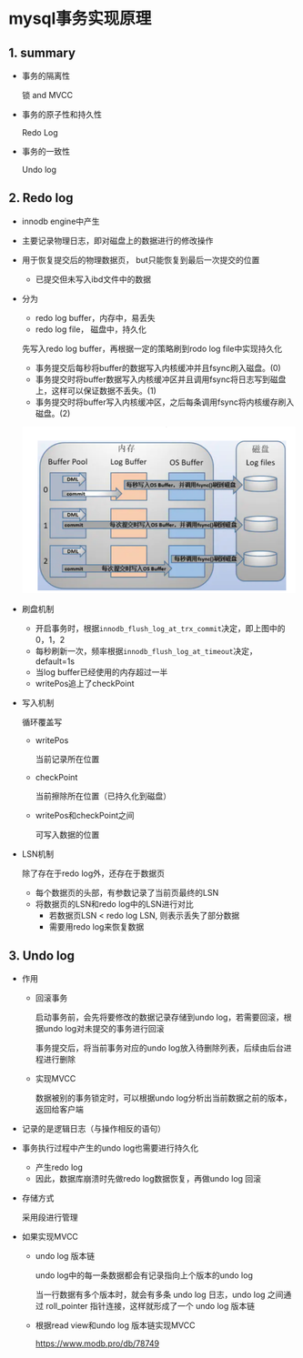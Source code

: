 # mysql事务实现原理

## 1. summary

- 事务的隔离性

  锁 and MVCC

- 事务的原子性和持久性

  Redo Log

- 事务的一致性

  Undo log

## 2. Redo log

- innodb engine中产生

- 主要记录物理日志，即对磁盘上的数据进行的修改操作

- 用于恢复提交后的物理数据页， but只能恢复到最后一次提交的位置

  - 已提交但未写入ibd文件中的数据

- 分为

  - redo log buffer，内存中，易丢失
  - redo log file， 磁盘中，持久化

  先写入redo log buffer，再根据一定的策略刷到rodo log file中实现持久化

  - 事务提交后每秒将buffer的数据写入内核缓冲并且fsync刷入磁盘。(0)
  - 事务提交时将buffer数据写入内核缓冲区并且调用fsync将日志写到磁盘上，这样可以保证数据不丢失。(1)
  - 事务提交时将buffer写入内核缓冲区，之后每条调用fsync将内核缓存刷入磁盘。(2)

  ![1](./images/事务-1.png)

  

- 刷盘机制

  - 开启事务时，根据`innodb_flush_log_at_trx_commit`决定，即上图中的0，1，2
  - 每秒刷新一次，频率根据`innodb_flush_log_at_timeout`决定，default=1s
  - 当log buffer已经使用的内存超过一半
  - writePos追上了checkPoint

- 写入机制

  循环覆盖写

  - writePos

    当前记录所在位置

  - checkPoint

    当前擦除所在位置（已持久化到磁盘）

  - writePos和checkPoint之间

    可写入数据的位置

- LSN机制

  除了存在于redo log外，还存在于数据页

  - 每个数据页的头部，有参数记录了当前页最终的LSN
  - 将数据页的LSN和redo log中的LSN进行对比
    - 若数据页LSN < redo log LSN, 则表示丢失了部分数据
    - 需要用redo log来恢复数据

## 3. Undo log

- 作用

  - 回滚事务

    启动事务前，会先将要修改的数据记录存储到undo log，若需要回滚，根据undo log对未提交的事务进行回滚

    事务提交后，将当前事务对应的undo log放入待删除列表，后续由后台进程进行删除

  - 实现MVCC

    数据被别的事务锁定时，可以根据undo log分析出当前数据之前的版本，返回给客户端

- 记录的是逻辑日志（与操作相反的语句）

- 事务执行过程中产生的undo log也需要进行持久化

  - 产生redo log
  - 因此，数据库崩溃时先做redo log数据恢复，再做undo log 回滚

- 存储方式

  采用段进行管理

- 如果实现MVCC

  - undo log 版本链

    undo log中的每一条数据都会有记录指向上个版本的undo log

    当一行数据有多个版本时，就会有多条 undo log 日志，undo log 之间通过 roll_pointer 指针连接，这样就形成了一个 undo log 版本链

  - 根据read view和undo log 版本链实现MVCC

    https://www.modb.pro/db/78749

